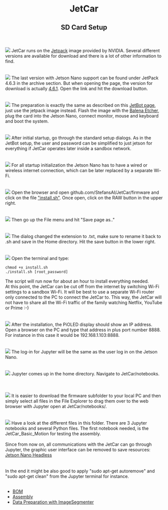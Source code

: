 <h1 style="text-align: center;">JetCar</h1>
<h2 style="text-align: center;">SD Card Setup</h2>
<br>
<br><img src="assets/images/SD_card_setup/01-jetpack.jpg"/>
JetCar runs on the <a href="https://developer.nvidia.com/embedded/jetpack">Jetpack</a> image provided by NVIDIA. Several different versions are available for download and there is a lot of other information to find.
<br><br>
<br><img src="assets/images/SD_card_setup/02-jp_download.jpg"/>
The last version with Jetson Nano support can be found under JetPack 4.6.3 in the archive section. But when opening the page, the version for download is actually <a href="https://developer.nvidia.com/jetpack-sdk-463">4.6.1</a>. Open the link and hit the download button.
<br><br>
<br><img src="assets/images/SD_card_setup/03-Balena.jpg"/>
The preparation is exactly the same as described on this <a href="https://jetbot.org/master/software_setup/sd_card.html">JetBot page</a>, just use the jetpack image instead. Flash the image with the <a href="https://www.balena.io/etcher">Balena Etcher</a>, plug the card into the Jetson Nano, connect monitor, mouse and keyboard and boot the system.
<br><br>
<br><img src="assets/images/SD_card_setup/04-user.jpg"/>
After initial startup, go through the standard setup dialogs. As in the JetBot setup, the user and password can be simplified to just jetson for everything if JetCar operates later inside a sandbox network.
<br><br>
<br><img src="assets/images/SD_card_setup/05-Wi-Fi-Setup.jpg"/>
For all startup initialization the Jetson Nano has to have a wired or wireless internet connection, which can be later replaced by a separate Wi-Fi.
<br><br>
<br><img src="assets/images/SD_card_setup/06-get_script.jpg"/>
Open the browser and open github.com/StefansAI/JetCar/firmware and click on the file <a href="https://github.com/StefansAI/JetCar/blob/main/firmware/install.sh">"install.sh"</a>. Once open, click on the RAW button in the upper right.
<br><br>
<br><img src="assets/images/SD_card_setup/07-save_page.jpg"/>
Then go up the File menu and hit "Save page as.."
<br><br>
<br><img src="assets/images/SD_card_setup/08-rename.jpg"/>
The dialog changed the extension to .txt, make sure to rename it back to .sh and save in the Home directory. Hit the save button in the lower right.
<br><br>
<br><img src="assets/images/SD_card_setup/09-execute.jpg"/>
Open the terminal and type:<br>

```
chmod +x install.sh
./install.sh [root_password]
```

The script will run now for about an hour to install everything needed.
<br>
At this point, the JetCar can be cut off from the internet by switching Wi-Fi settings to a sandbox Wi-Fi. It will be best to use a separate Wi-Fi router only connected to the PC to connect the JetCar to. This way, the JetCar will not have to share all the Wi-Fi traffic of the family watching Netflix, YouTube or Prime :-)
<br><br>
<br><img src="assets/images/assembly/28a-IP-address.jpg"/>
After the installation, the PiOLED display should show an IP address. Open a browser on the PC and type that address in plus port number 8888. For instance in this case it would be 192.168.1.103:8888.
<br><br>
<br><img src="assets/images/SD_card_setup/10-login.jpg"/>
The log-in for Jupyter will be the same as the user log in on the Jetson Nano. 
<br><br>
<br><img src="assets/images/SD_card_setup/11-jupyter_home.jpg"/>
Jupyter comes up in the home directory. Navigate to JetCar/notebooks.  
<br><br>
<br><img src="assets/images/SD_card_setup/12-copy.jpg"/>
It is easier to download the firmware subfolder to your local PC and then simply select all files in the File Explorer to drag them over to the web browser with Jupyter open at JetCar/notebooks/. 
<br><br>
<br><img src="assets/images/SD_card_setup/13-motion.jpg"/>
Have a look at the different files in this folder. There are 3 Jupyter notebooks and several Python files. The first notebook needed, is the JetCar_Basic_Motion for testing the assembly.
<br><br>
Since from now on, all communications with the JetCar can go through Jupyter, the graphic user interface can be removed to save resources:
<a href="https://lunar.computer/posts/nvidia-jetson-nano-headless/">Jetson Nano Headless</a><br>
<br><br>
In the end it might be also good to apply "sudo apt-get autoremove" and "sudo apt-get clean" from the Jupyter terminal for instance.<br><br>

- [BOM](BOM.md)
- [Assembly](Assembly.md)
- [Data Preparation with ImageSegmenter](Data%20Preparation.md)

